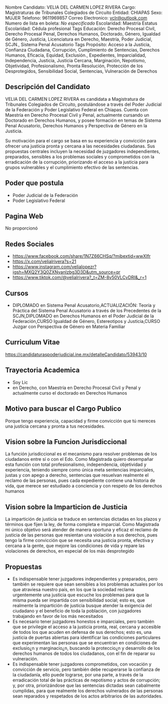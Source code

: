 Nombre Candidato: VELIA DEL CARMEN LOPEZ RIVERA
Cargo: Magistraturas de Tribunales Colegiados de Circuito
Entidad: CHIAPAS
Sexo: MUJER
Telefono: 9611969857
Correo Electronico: vclr@outlook.com
Numero de lista en boleta: *No especificado*
Escolaridad: Maestría
Estatus Escolaridad: Cédula profesional
Tags Educación: Derecho Procesal Civil, Derecho Procesal Penal, Derechos Humanos, Doctorado, Género, Igualdad de Género, Justicia, Licenciatura en Derecho, Maestría, Poder Judicial, SCJN., Sistema Penal Acusatorio
Tags Propósito: Acceso a la Justicia, Confianza Ciudadana, Corrupción, Cumplimiento de Sentencias, Derechos Humanos, Eficacia, Equidad, Exclusión., Expedientes, Imparcialidad, Independencia, Justicia, Justicia Cercana, Marginación, Nepotismo, Objetividad, Profesionalismo, Pronta Resolución, Protección de los Desprotegidos, Sensibilidad Social, Sentencias, Vulneración de Derechos


## Descripción del Candidato 

VELIA DEL CARMEN LOPEZ RIVERA es candidata a Magistratura de Tribunales Colegiados de Circuito, postulándose a través del Poder Judicial de la Federación y Poder Legislativo Federal en Chiapas. Cuenta con Maestría en Derecho Procesal Civil y Penal, actualmente cursando un Doctorado en Derechos Humanos, y posee formación en temas de Sistema Penal Acusatorio, Derechos Humanos y Perspectiva de Género en la Justicia.

Su motivación para el cargo se basa en su experiencia y convicción para ofrecer una justicia pronta y cercana a las necesidades ciudadanas.  Sus propuestas centrales incluyen la necesidad de juzgadores independientes, preparados, sensibles a los problemas sociales y comprometidos con la erradicación de la corrupción, priorizando el acceso a la justicia para grupos vulnerables y el cumplimiento efectivo de las sentencias.


## Poder que postula

- Poder Judicial de la Federación
- Poder Legislativo Federal


## Pagina Web

No proporcionó


## Redes Sociales

- https://www.facebook.com/share/1N7Z66CHSq/?mibextid=wwXIfr
- https://x.com/velialrivera?s=21
- https://www.instagram.com/velialopezr?igsh=MXQ2Y3Q0ZXNyanlzbg3D3D&utm_source=qr
- https://www.tiktok.com/@velialrivera?_t=ZM-8v50VLCvDRl&_r=1


## Cursos

- DIPLOMADO en Sistema Penal Acusatorio,ACTUALIZACIÓN: Teoría y Práctica del Sistema Penal Acusatorio a través de los Precedentes de la SCJN,DIPLOMADO en Derechos Humanos en el Poder Judicial de la Federación,CURSO Igualdad de Género, Estereotipos y Justicia,CURSO Juzgar con Perspectiva de Género en Materia Familiar


## Curriculum Vitae

https://candidaturaspoderjudicial.ine.mx/detalleCandidato/53943/10


## Trayectoria Academica

- Soy Lic
- en Derecho, con Maestría en Derecho Procesal Civil y Penal y actualmente curso el doctorado en Derechos Humanos


## Motivo para buscar el Cargo Publico

Porque tengo experiencia, capacidad y firme convicción que tú mereces una justicia cercana y pronta a tus necesidades.


## Vision sobre la Funcion Jurisdiccional

La función jurisdiccional es el mecanismo para resolver problemas de los ciudadanos entre sí o con el Edo. Como Magistrada quiero desempañar esta función con total profesionalismo, independencia, objetividad y experiencia, teniendo siempre como única meta sentencias imparciales, justas y con apego a derecho, sentencias que resuelvan realmente el reclamo de las personas, pues cada expediente contiene una historia de vida, que merece ser estudiado a conciencia y con respeto de los derechos humanos


## Vision sobre la Imparticion de Justicia

La impartición de justicia se traduce en sentencias dictadas en los plazos y términos que fijen la ley, de forma completa e imparcial. Como Magistrada mi único objetivo será atender de manera oportuna y eficaz el reclamo de justicia de las personas que resientan una violación a sus derechos, pues tengo la firme convicción que se necesita una justicia pronta, efectiva y cercana a la gente, que mejore las condiciones de vida y repare las violaciones de derechos, en especial de los más desprotegido


## Propuestas

- Es indispensable tener juzgadores independientes y preparados, pero también se requiere que sean sensibles a los problemas actuales por los que atraviesa nuestro país, en los que la sociedad reclama urgentemente una justicia que escuche los problemas para que la misma pueda ser impartida con sensibilidad social; esto es, que realmente la impartición de justicia busque atender la exigencia del ciudadano y el beneficio de toda la población, con juzgadores trabajando en favor de los más necesitados
- Es necesario tener juzgadores honestos e imparciales, pero también que se privilegie el acceso a la justicia pronta, real, cercana y accesible de todos los que acuden en defensa de sus derechos; esto es, una justicia de puertas abiertas para identificar las condiciones particulares que experimentan las personas que se encuentran en condiciones de exclusio¿n y marginacio¿n, buscando la proteccio¿n y desarrollo de los derechos humanos de todos los ciudadanos, con el fin de reparar su vulneración.
- Es indispensable tener juzgadores comprometidos, con vocación y convicción de servicio, pero también debe recuperarse la confianza de la ciudadanía, ello puede lograrse, por una parte, a través de la erradicación total de las prácticas de nepotismo y actos de corrupción; y, por otra, priorizándose que las sentencias dictadas sean cabalmente cumplidas, para que realmente los derechos vulnerados de las personas sean reparados y respetados de los actos arbitrarios de las autoridades.

